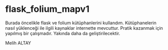 # flask_folium_mapv1

Burada öncelikle flask ve folium kütüphanlerini kullandım.
Kütüphanelerin nasıl yüklenceği ile ilgili kaynaklar internette mevcuttur.
Pratik kazanmak için yapılmış bir çalışmadır.
Yakında daha da geliştirilecektir.


Melih ALTAY
